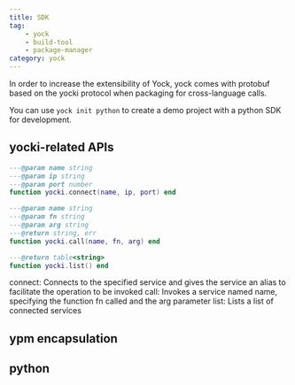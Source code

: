 ```yaml
---
title: SDK
tag:
    - yock
    - build-tool
    - package-manager
category: yock
---
```


In order to increase the extensibility of Yock, yock comes with protobuf based on the yocki protocol when packaging for cross-language calls.

You can use `yock init python` to create a demo project with a python SDK for development.

## yocki-related APIs

```lua
---@param name string
---@param ip string
---@param port number
function yocki.connect(name, ip, port) end

---@param name string
---@param fn string
---@param arg string
---@return string, err
function yocki.call(name, fn, arg) end

---@return table<string>
function yocki.list() end
```
connect: Connects to the specified service and gives the service an alias to facilitate the operation to be invoked
call: Invokes a service named name, specifying the function fn called and the arg parameter
list: Lists a list of connected services

## ypm encapsulation

## python